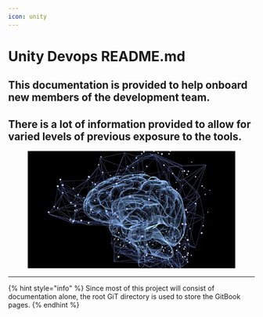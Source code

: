 ```yaml
---
icon: unity
---
```


# Unity Devops README.md

## This documentation is provided to help onboard new members of the development team.

## There is a lot of information provided to allow for varied levels of previous exposure to the tools.

<figure><img src=".gitbook/assets/image (17).png" alt=""><figcaption></figcaption></figure>





***

{% hint style="info" %}
Since most of this project will consist of documentation alone, the root GiT directory is used to store the GitBook pages.
{% endhint %}
